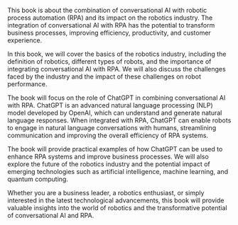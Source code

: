 
This book is about the combination of conversational AI with robotic process automation (RPA) and its impact on the robotics industry. The integration of conversational AI with RPA has the potential to transform business processes, improving efficiency, productivity, and customer experience.

In this book, we will cover the basics of the robotics industry, including the definition of robotics, different types of robots, and the importance of integrating conversational AI with RPA. We will also discuss the challenges faced by the industry and the impact of these challenges on robot performance.

The book will focus on the role of ChatGPT in combining conversational AI with RPA. ChatGPT is an advanced natural language processing (NLP) model developed by OpenAI, which can understand and generate natural language responses. When integrated with RPA, ChatGPT can enable robots to engage in natural language conversations with humans, streamlining communication and improving the overall efficiency of RPA systems.

The book will provide practical examples of how ChatGPT can be used to enhance RPA systems and improve business processes. We will also explore the future of the robotics industry and the potential impact of emerging technologies such as artificial intelligence, machine learning, and quantum computing.

Whether you are a business leader, a robotics enthusiast, or simply interested in the latest technological advancements, this book will provide valuable insights into the world of robotics and the transformative potential of conversational AI and RPA.
